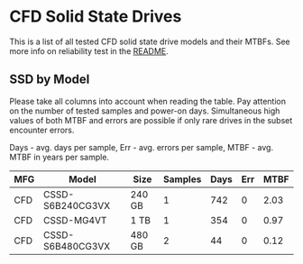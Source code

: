 CFD Solid State Drives
======================

This is a list of all tested CFD solid state drive models and their MTBFs. See
more info on reliability test in the [README](https://github.com/linuxhw/SMART).

SSD by Model
------------

Please take all columns into account when reading the table. Pay attention on the
number of tested samples and power-on days. Simultaneous high values of both MTBF
and errors are possible if only rare drives in the subset encounter errors.

Days - avg. days per sample,
Err  - avg. errors per sample,
MTBF - avg. MTBF in years per sample.

| MFG       | Model              | Size   | Samples | Days  | Err   | MTBF |
|-----------|--------------------|--------|---------|-------|-------|------|
| CFD       | CSSD-S6B240CG3VX   | 240 GB | 1       | 742   | 0     | 2.03   |
| CFD       | CSSD-MG4VT         | 1 TB   | 1       | 354   | 0     | 0.97   |
| CFD       | CSSD-S6B480CG3VX   | 480 GB | 2       | 44    | 0     | 0.12   |

